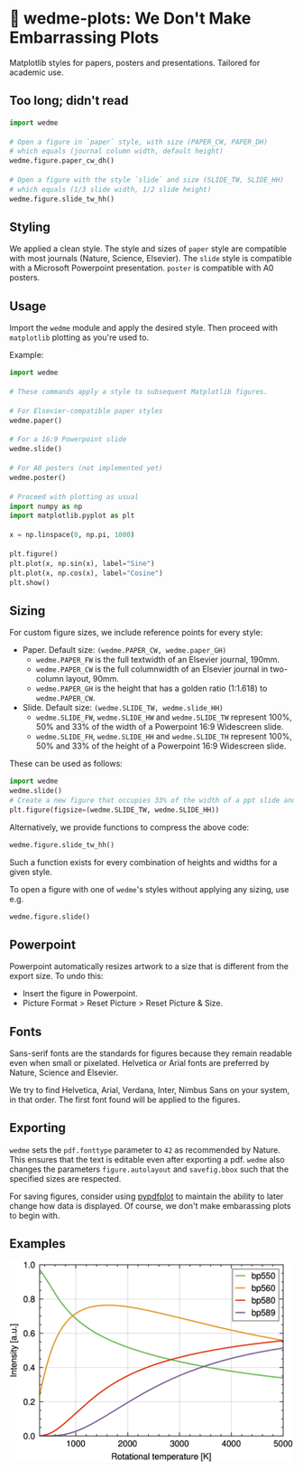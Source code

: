 # 👗 wedme-plots: We Don't Make Embarrassing Plots

Matplotlib styles for papers, posters and presentations. Tailored for academic use.

## Too long; didn't read
```python
import wedme

# Open a figure in `paper` style, with size (PAPER_CW, PAPER_DH)
# which equals (journal column width, default height)
wedme.figure.paper_cw_dh()

# Open a figure with the style `slide` and size (SLIDE_TW, SLIDE_HH) 
# which equals (1/3 slide width, 1/2 slide height)
wedme.figure.slide_tw_hh()
```

## Styling
We applied a clean style. The style and sizes of `paper` style are compatible with most journals (Nature, Science, Elsevier). The `slide` style is compatible with a Microsoft Powerpoint presentation. `poster`  is compatible with A0 posters.

## Usage
Import the `wedme` module and apply the desired style. Then proceed with `matplotlib` plotting as you're used to.

Example:
```python
import wedme

# These commands apply a style to subsequent Matplotlib figures.

# For Elsevier-compatible paper styles
wedme.paper()

# For a 16:9 Powerpoint slide
wedme.slide()

# For A0 posters (not implemented yet)
wedme.poster()

# Proceed with plotting as usual
import numpy as np
import matplotlib.pyplot as plt

x = np.linspace(0, np.pi, 1000)

plt.figure()
plt.plot(x, np.sin(x), label="Sine")
plt.plot(x, np.cos(x), label="Cosine")
plt.show()
```

## Sizing
For custom figure sizes, we include reference points for every style:

- Paper. Default size: `(wedme.PAPER_CW, wedme.paper_GH)`
  - `wedme.PAPER_FW` is the full textwidth of an Elsevier journal, 190mm.
  - `wedme.PAPER_CW` is the full columnwidth of an Elsevier journal in two-column layout, 90mm.
  - `wedme.PAPER_GH` is the height that has a golden ratio (1:1.618) to `wedme.PAPER_CW`.
- Slide. Default size: `(wedme.SLIDE_TW, wedme.slide_HH)`
  - `wedme.SLIDE_FW`, `wedme.SLIDE_HW` and `wedme.SLIDE_TW` represent 100%, 50% and 33% of the width of a Powerpoint 16:9 Widescreen slide.
  - `wedme.SLIDE_FH`, `wedme.SLIDE_HH` and `wedme.SLIDE_TH` represent 100%, 50% and 33% of the height of a Powerpoint 16:9 Widescreen slide.

These can be used as follows:
```python
import wedme
wedme.slide()
# Create a new figure that occupies 33% of the width of a ppt slide and 50% its height.
plt.figure(figsize=(wedme.SLIDE_TW, wedme.SLIDE_HH))
```

Alternatively, we provide functions to compress the above code:
```python
wedme.figure.slide_tw_hh()
```
Such a function exists for every combination of heights and widths for a given style.

To open a figure with one of `wedme`'s styles without applying any sizing, use e.g.
```python
wedme.figure.slide()
```

## Powerpoint
Powerpoint automatically resizes artwork to a size that is different from the export size. To undo this:
- Insert the figure in Powerpoint.
- Picture Format > Reset Picture > Reset Picture & Size.

## Fonts
Sans-serif fonts are the standards for figures because they remain readable even when small or pixelated. Helvetica or Arial fonts are preferred by Nature, Science and Elsevier. 

We try to find Helvetica, Arial, Verdana, Inter, Nimbus Sans on your system, in that order. The first font found will be applied to the figures.

## Exporting
`wedme` sets the `pdf.fonttype` parameter to `42` as recommended by Nature. This ensures that the text is editable even after exporting a pdf. `wedme` also changes the parameters `figure.autolayout` and `savefig.bbox` such that the specified sizes are respected.

For saving figures, consider using [pypdfplot](https://github.com/dcmvdbekerom/pypdfplot) to maintain the ability to later change how data is displayed. Of course, we don't make embarassing plots to begin with.

## Examples
<img src="https://github.com/mruijzendaal/wedme-plots/blob/main/img/calibration_curve_rot.png?raw=true" width="512">


